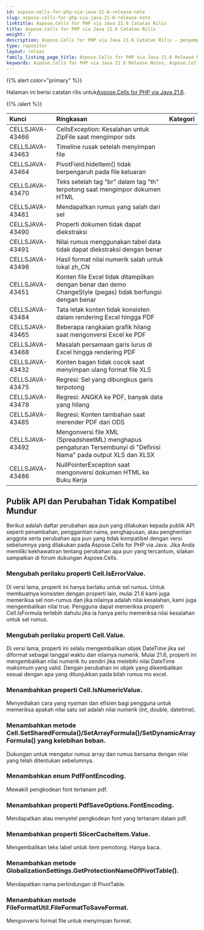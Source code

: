 ```yaml
---
id: aspose-cells-for-php-via-java-21-6-release-note
slug: aspose-cells-for-php-via-java-21-6-release-note
linktitle: Aspose.Cells for PHP via Java 21.6 Catatan Rilis
title: Aspose.Cells for PHP via Java 21.6 Catatan Rilis
weight: 7
description: Aspose.Cells for PHP via Java 21.6 Catatan Rilis – penyempurnaan terkini, fitur baru, dan perbaikan
type: repositor
layout: releas
family_listing_page_title: Aspose.Cells for PHP via Java 21.6 Release Note
keywords: Aspose.Cells for PHP via Java 21.6 Release Notes, Aspose.Cells for PHP via Java 21.6 updates and fixe
---
```

{{% alert color="primary" %}}

 Halaman ini berisi catatan rilis untuk[Aspose.Cells for PHP via Java 21.6](https://releases.aspose.com/cells/php/new-releases/aspose.cells-for-php-via-java-21.6/).

{{% /alert %}}

|**Kunci**|**Ringkasan**|**Kategori**|
| :- | :- | :- |
|CELLSJAVA-43466|CellsException: Kesalahan untuk ZipFile saat mengimpor ods|
|CELLSJAVA-43463|Timeline rusak setelah menyimpan file|
|CELLSJAVA-43464|PivotField.hideItem() tidak berpengaruh pada file keluaran|
|CELLSJAVA-43470|Teks setelah tag "br" dalam tag "th" terpotong saat mengimpor dokumen HTML|
|CELLSJAVA-43481|Mendapatkan rumus yang salah dari sel|
|CELLSJAVA-43490|Properti dokumen tidak dapat diekstraksi|
|CELLSJAVA-43491| Nilai rumus menggunakan tabel data tidak dapat diekstraksi dengan benar|
|CELLSJAVA-43498|Hasil format nilai numerik salah untuk lokal zh_CN|
|CELLSJAVA-43451|Konten file Excel tidak ditampilkan dengan benar dan demo ChangeStyle (pegas) tidak berfungsi dengan benar|
|CELLSJAVA-43484|Tata letak konten tidak konsisten dalam rendering Excel hingga PDF|
|CELLSJAVA-43465|Beberapa rangkaian grafik hilang saat mengonversi Excel ke PDF|
|CELLSJAVA-43468|Masalah persamaan garis lurus di Excel hingga rendering PDF|
|CELLSJAVA-43432|Konten bagan tidak cocok saat menyimpan ulang format file XLS|
|CELLSJAVA-43475|Regresi: Sel yang dibungkus garis terpotong|
|CELLSJAVA-43478|Regresi: ANGKA ke PDF, banyak data yang hilang|
|CELLSJAVA-43485|Regresi: Konten tambahan saat merender PDF dari ODS|
|CELLSJAVA-43492|Mengonversi file XML (SpreadsheetML) menghapus pengaturan Tersembunyi di "Definisi Nama" pada output XLS dan XLSX|
|CELLSJAVA-43486|NullPointerException saat mengonversi dokumen HTML ke Buku Kerja|

##  **Publik API dan Perubahan Tidak Kompatibel Mundur**

Berikut adalah daftar perubahan apa pun yang dilakukan kepada publik API seperti penambahan, penggantian nama, penghapusan, atau penghentian anggota serta perubahan apa pun yang tidak kompatibel dengan versi sebelumnya yang dilakukan pada Aspose.Cells for PHP via Java. Jika Anda memiliki kekhawatiran tentang perubahan apa pun yang tercantum, silakan sampaikan di forum dukungan Aspose.Cells.

###  **Mengubah perilaku properti Cell.IsErrorValue.**

Di versi lama, properti ini hanya berlaku untuk sel rumus. Untuk membuatnya konsisten dengan properti lain, mulai 21.6 kami juga memeriksa sel non-rumus dan jika nilainya adalah nilai kesalahan, kami juga mengembalikan nilai true. Pengguna dapat memeriksa properti Cell.IsFormula terlebih dahulu jika ia hanya perlu memeriksa nilai kesalahan untuk sel rumus.

###  **Mengubah perilaku properti Cell.Value.**

Di versi lama, properti ini selalu mengembalikan objek DateTime jika sel diformat sebagai tanggal waktu dan nilainya numerik. Mulai 21.6, properti ini mengembalikan nilai numerik itu sendiri jika melebihi nilai DateTime maksimum yang valid. Dengan perubahan ini objek yang dikembalikan sesuai dengan apa yang ditunjukkan pada bilah rumus ms excel.

###  **Menambahkan properti Cell.IsNumericValue.**

Menyediakan cara yang nyaman dan efisien bagi pengguna untuk memeriksa apakah nilai satu sel adalah nilai numerik (int, double, datetime).

###  **Menambahkan metode Cell.SetSharedFormula()/SetArrayFormula()/SetDynamicArrayFormula() yang kelebihan beban.**

Dukungan untuk mengatur rumus array dan rumus bersama dengan nilai yang telah ditentukan sebelumnya.

###  **Menambahkan enum PdfFontEncoding.**

Mewakili pengkodean font tertanam pdf.

###  **Menambahkan properti PdfSaveOptions.FontEncoding.**

Mendapatkan atau menyetel pengkodean font yang tertanam dalam pdf.

###  **Menambahkan properti SlicerCacheItem.Value.**

Mengembalikan teks label untuk item pemotong. Hanya baca.

###  **Menambahkan metode GlobalizationSettings.GetProtectionNameOfPivotTable().**

Mendapatkan nama perlindungan di PivotTable.

###  **Menambahkan metode FileFormatUtil.FileFormatToSaveFormat.**

Mengonversi format file untuk menyimpan format.

